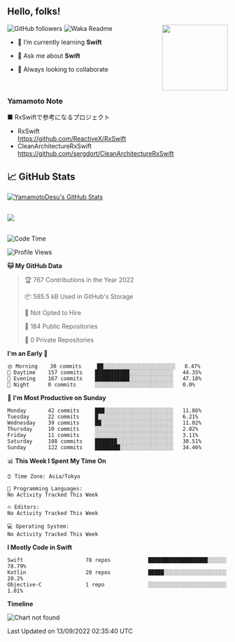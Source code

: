 ## Hello, folks! 

<p>
<img align="right" src="https://media.giphy.com/media/26ufdb3cYKwbRtYVW/giphy.gif" style="max-width:100%;" height="150px">
 
![GitHub followers](https://img.shields.io/github/followers/YamamotoDesu?label=Follow&style=social)
![Waka Readme](https://github.com/YamamotoDesu/YamamotoDesu/workflows/Waka%20Readme/badge.svg)
 
- 🌱 I’m currently learning **Swift**  
 
- 💬 Ask me about **Swift**  
 
- 👯 Always looking to collaborate
</p>
<br>

### Yamamoto Note
■ RxSwiftで参考になるプロジェクト　<br>
* RxSwift  
https://github.com/ReactiveX/RxSwift
* CleanArchitectureRxSwift  
https://github.com/sergdort/CleanArchitectureRxSwift



## &#x1f4c8; GitHub Stats
<a href="https://github.com/YamamotoDesu/YamamotoDesu">
  <img align="center" src="https://github-readme-stats.vercel.app/api?username=YamamotoDesu&show_icons=true&line_height=27&count_private=true&title_color=ffffff&text_color=c9cacc&icon_color=2bbc8a&bg_color=1d1f21&hide=contribs,prs&show_icons=true" alt="YamamotoDesu's GitHub Stats" /><br><br>
</a>

![](https://github-profile-summary-cards.vercel.app/api/cards/profile-details?username=YamamotoDesu&theme=vue)
<br><br>

<!--START_SECTION:waka-->
![Code Time](http://img.shields.io/badge/Code%20Time-189%20hrs%2058%20mins-blue)

![Profile Views](http://img.shields.io/badge/Profile%20Views-6-blue)

**🐱 My GitHub Data** 

> 🏆 767 Contributions in the Year 2022
 > 
> 📦 585.5 kB Used in GitHub's Storage 
 > 
> 🚫 Not Opted to Hire
 > 
> 📜 184 Public Repositories 
 > 
> 🔑 0 Private Repositories  
 > 
**I'm an Early 🐤** 

```text
🌞 Morning    30 commits     ██░░░░░░░░░░░░░░░░░░░░░░░   8.47% 
🌆 Daytime    157 commits    ███████████░░░░░░░░░░░░░░   44.35% 
🌃 Evening    167 commits    ███████████░░░░░░░░░░░░░░   47.18% 
🌙 Night      0 commits      ░░░░░░░░░░░░░░░░░░░░░░░░░   0.0%

```
📅 **I'm Most Productive on Sunday** 

```text
Monday       42 commits     ███░░░░░░░░░░░░░░░░░░░░░░   11.86% 
Tuesday      22 commits     █░░░░░░░░░░░░░░░░░░░░░░░░   6.21% 
Wednesday    39 commits     ██░░░░░░░░░░░░░░░░░░░░░░░   11.02% 
Thursday     10 commits     ░░░░░░░░░░░░░░░░░░░░░░░░░   2.82% 
Friday       11 commits     ░░░░░░░░░░░░░░░░░░░░░░░░░   3.11% 
Saturday     108 commits    ███████░░░░░░░░░░░░░░░░░░   30.51% 
Sunday       122 commits    ████████░░░░░░░░░░░░░░░░░   34.46%

```


📊 **This Week I Spent My Time On** 

```text
⌚︎ Time Zone: Asia/Tokyo

💬 Programming Languages: 
No Activity Tracked This Week

🔥 Editors: 
No Activity Tracked This Week

💻 Operating System: 
No Activity Tracked This Week

```

**I Mostly Code in Swift** 

```text
Swift                    78 repos            ███████████████████░░░░░░   78.79% 
Kotlin                   20 repos            █████░░░░░░░░░░░░░░░░░░░░   20.2% 
Objective-C              1 repo              ░░░░░░░░░░░░░░░░░░░░░░░░░   1.01%

```


**Timeline**

![Chart not found](https://raw.githubusercontent.com/YamamotoDesu/YamamotoDesu/main/charts/bar_graph.png) 


 Last Updated on 13/09/2022 02:35:40 UTC
<!--END_SECTION:waka-->


